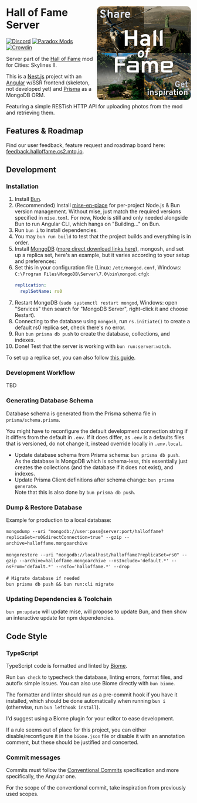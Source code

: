 # <img src="logo.png" alt="Hall of Fame logo" align="right" style="width: 256px">Hall of Fame Server

[![Discord](https://img.shields.io/badge/Discord-@toverux-5865f2?logo=discord&logoColor=white)](https://discord.gg/SsshDVq2Zj)
[![Paradox Mods](https://img.shields.io/badge/Paradox_Mods-Hall_of_Fame-5abe41)](https://mods.paradoxplaza.com/mods/90641/Windows)
[![Crowdin](https://badges.crowdin.net/halloffame-cs2/localized.svg)](https://crowdin.com/project/halloffame-cs2)

Server part of the [Hall of Fame](https://github.com/toverux/HallOfFame) mod for Cities: Skylines II.

This is a [Nest.js](https://nestjs.com/) project with an [Angular](https://angular.dev) w/SSR
frontend (skeleton, not developed yet) and [Prisma](https://www.prisma.io) as a MongoDB ORM.

Featuring a simple RESTish HTTP API for uploading photos from the mod and retrieving them.

## Features & Roadmap

Find our user feedback, feature request and roadmap board here:
[feedback.halloffame.cs2.mtq.io](https://feedback.halloffame.cs2.mtq.io).

## Development

### Installation

1. Install [Bun](https://bun.sh).
2. (Recommended) Install [mise-en-place](https://mise.jdx.dev) for per-project Node.js & Bun
   version management. Without mise, just match the required versions specified in `mise.toml`.
   For now, Node is still and only needed alongside Bun to run Angular CLI, which hangs on
   "Building..." on Bun.
3. Run `bun i` to install dependencies.
4. You may `bun run build` to test that the project builds and everything is in order.
5. Install [MongoDB](https://www.mongodb.com/docs/manual/administration/install-community)
   ([more direct download links here](https://www.mongodb.com/try/download/community-edition)),
   mongosh, and set up a replica set, here's an example, but it varies according to your setup and
   preferences:
6. Set this in your configuration file (Linux: `/etc/mongod.conf`,
   Windows: `C:\Program Files\MongoDB\Server\7.0\bin\mongod.cfg`):
   ```yml
   replication:
     replSetName: rs0
   ```
7. Restart MongoDB (`sudo systemctl restart mongod`, Windows: open "Services" then search for
   "MongoDB Server", right-click it and choose Restart).
8. Connecting to the database using `mongosh`, run `rs.initiate()` to create a default rs0 replica
   set, check there's no error.
9. Run `bun prisma db push` to create the database, collections, and indexes.
10. Done! Test that the server is working with `bun run:server:watch`.

To set up a replica set, you can also follow
[this guide](https://www.mongodb.com/docs/manual/tutorial/convert-standalone-to-replica-set).

### Development Workflow

TBD

### Generating Database Schema

Database schema is generated from the Prisma schema file in `prisma/schema.prisma`.

You might have to reconfigure the default development connection string if it differs from the
default in `.env`.
If it does differ, as `.env` is a defaults files that is versioned, do not change it, instead
override locally in `.env.local`.

- Update database schema from Prisma schema: `bun prisma db push`.<br>
  As the database is MongoDB which is schema-less, this essentially just creates the collections
  (and the database if it does not exist), and indexes.
- Update Prisma Client definitions after schema change: `bun prisma generate`.<br>
  Note that this is also done by `bun prisma db push`.

### Dump & Restore Database

Example for production to a local database:

```shell
mongodump --uri "mongodb://user:pass@server:port/halloffame?replicaSet=rs0&directConnection=true" --gzip --archive=halloffame.mongoarchive

mongorestore --uri "mongodb://localhost/halloffame?replicaSet=rs0" --gzip --archive=halloffame.mongoarchive --nsInclude='default.*' --nsFrom='default.*' --nsTo='halloffame.*' --drop

# Migrate database if needed
bun prisma db push && bun run:cli migrate
```

### Updating Dependencies & Toolchain

`bun pm:update` will update mise, will propose to update Bun, and then show an interactive update
for npm dependencies.

## Code Style

### TypeScript

TypeScript code is formatted and linted by [Biome](https://biomejs.dev).

Run `bun check` to typecheck the database, linting errors, format files, and autofix simple issues.
You can also use Biome directly with `bun biome`.

The formatter and linter should run as a pre-commit hook if you have it installed, which should be
done automatically when running `bun i` (otherwise, run `bun lefthook install`).

I'd suggest using a Biome plugin for your editor to ease development.

If a rule seems out of place for this project, you can either disable/reconfigure it in the
`biome.json` file or disable it with an annotation comment, but these should be justified and
concerted.

### Commit messages

Commits must follow the [Conventional Commits](https://www.conventionalcommits.org/en/v1.0.0)
specification and more specifically, the Angular one.

For the scope of the conventional commit, take inspiration from previously used scopes.
